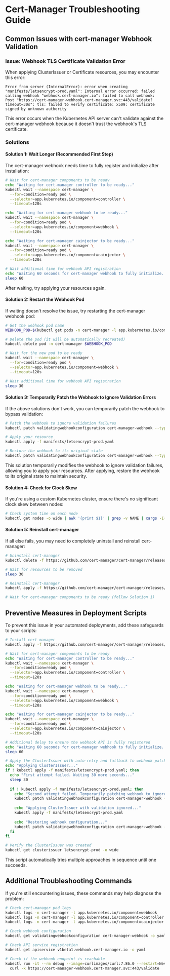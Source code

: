 # Cert-Manager Troubleshooting Guide

## Common Issues with cert-manager Webhook Validation

### Issue: Webhook TLS Certificate Validation Error

When applying ClusterIssuer or Certificate resources, you may encounter this error:

```
Error from server (InternalError): error when creating "manifests/letsencrypt-prod.yaml": Internal error occurred: failed calling webhook "webhook.cert-manager.io": failed to call webhook: Post "https://cert-manager-webhook.cert-manager.svc:443/validate?timeout=30s": tls: failed to verify certificate: x509: certificate signed by unknown authority
```

This error occurs when the Kubernetes API server can't validate against the cert-manager webhook because it doesn't trust the webhook's TLS certificate.

### Solutions

#### Solution 1: Wait Longer (Recommended First Step)

The cert-manager webhook needs time to fully register and initialize after installation:

```bash
# Wait for cert-manager components to be ready
echo "Waiting for cert-manager controller to be ready..."
kubectl wait --namespace cert-manager \
  --for=condition=ready pod \
  --selector=app.kubernetes.io/component=controller \
  --timeout=120s

echo "Waiting for cert-manager webhook to be ready..."
kubectl wait --namespace cert-manager \
  --for=condition=ready pod \
  --selector=app.kubernetes.io/component=webhook \
  --timeout=120s

echo "Waiting for cert-manager cainjector to be ready..."
kubectl wait --namespace cert-manager \
  --for=condition=ready pod \
  --selector=app.kubernetes.io/component=cainjector \
  --timeout=120s

# Wait additional time for webhook API registration
echo "Waiting 60 seconds for cert-manager webhook to fully initialize..."
sleep 60
```

After waiting, try applying your resources again.

#### Solution 2: Restart the Webhook Pod

If waiting doesn't resolve the issue, try restarting the cert-manager webhook pod:

```bash
# Get the webhook pod name
WEBHOOK_POD=$(kubectl get pods -n cert-manager -l app.kubernetes.io/component=webhook -o jsonpath='{.items[0].metadata.name}')

# Delete the pod (it will be automatically recreated)
kubectl delete pod -n cert-manager $WEBHOOK_POD

# Wait for the new pod to be ready
kubectl wait --namespace cert-manager \
  --for=condition=ready pod \
  --selector=app.kubernetes.io/component=webhook \
  --timeout=120s

# Wait additional time for webhook API registration
sleep 30
```

#### Solution 3: Temporarily Patch the Webhook to Ignore Validation Errors

If the above solutions don't work, you can temporarily patch the webhook to bypass validation:

```bash
# Patch the webhook to ignore validation failures
kubectl patch validatingwebhookconfiguration cert-manager-webhook --type='json' -p='[{"op": "replace", "path": "/webhooks/0/failurePolicy", "value": "Ignore"}]'

# Apply your resource
kubectl apply -f manifests/letsencrypt-prod.yaml

# Restore the webhook to its original state
kubectl patch validatingwebhookconfiguration cert-manager-webhook --type='json' -p='[{"op": "replace", "path": "/webhooks/0/failurePolicy", "value": "Fail"}]'
```

This solution temporarily modifies the webhook to ignore validation failures, allowing you to apply your resources. After applying, restore the webhook to its original state to maintain security.

#### Solution 4: Check for Clock Skew

If you're using a custom Kubernetes cluster, ensure there's no significant clock skew between nodes:

```bash
# Check system time on each node
kubectl get nodes -o wide | awk '{print $1}' | grep -v NAME | xargs -I{} kubectl debug {} -it --image=ubuntu -- date
```

#### Solution 5: Reinstall cert-manager

If all else fails, you may need to completely uninstall and reinstall cert-manager:

```bash
# Uninstall cert-manager
kubectl delete -f https://github.com/cert-manager/cert-manager/releases/download/v1.12.0/cert-manager.yaml

# Wait for resources to be removed
sleep 30

# Reinstall cert-manager
kubectl apply -f https://github.com/cert-manager/cert-manager/releases/download/v1.12.0/cert-manager.yaml

# Wait for cert-manager components to be ready (follow Solution 1)
```

## Preventive Measures in Deployment Scripts

To prevent this issue in your automated deployments, add these safeguards to your scripts:

```bash
# Install cert-manager
kubectl apply -f https://github.com/cert-manager/cert-manager/releases/download/v1.12.0/cert-manager.yaml

# Wait for cert-manager components to be ready
echo "Waiting for cert-manager controller to be ready..."
kubectl wait --namespace cert-manager \
  --for=condition=ready pod \
  --selector=app.kubernetes.io/component=controller \
  --timeout=120s

echo "Waiting for cert-manager webhook to be ready..."
kubectl wait --namespace cert-manager \
  --for=condition=ready pod \
  --selector=app.kubernetes.io/component=webhook \
  --timeout=120s

echo "Waiting for cert-manager cainjector to be ready..."
kubectl wait --namespace cert-manager \
  --for=condition=ready pod \
  --selector=app.kubernetes.io/component=cainjector \
  --timeout=120s

# Additional delay to ensure the webhook API is fully registered
echo "Waiting 60 seconds for cert-manager webhook to fully initialize..."
sleep 60

# Apply the ClusterIssuer with auto-retry and fallback to webhook patching
echo "Applying ClusterIssuer..."
if ! kubectl apply -f manifests/letsencrypt-prod.yaml; then
  echo "First attempt failed. Waiting 30 more seconds..."
  sleep 30
  
  if ! kubectl apply -f manifests/letsencrypt-prod.yaml; then
    echo "Second attempt failed. Temporarily patching webhook to ignore validation errors..."
    kubectl patch validatingwebhookconfiguration cert-manager-webhook --type='json' -p='[{"op": "replace", "path": "/webhooks/0/failurePolicy", "value": "Ignore"}]'
    
    echo "Applying ClusterIssuer with validation ignored..."
    kubectl apply -f manifests/letsencrypt-prod.yaml
    
    echo "Restoring webhook configuration..."
    kubectl patch validatingwebhookconfiguration cert-manager-webhook --type='json' -p='[{"op": "replace", "path": "/webhooks/0/failurePolicy", "value": "Fail"}]'
  fi
fi

# Verify the ClusterIssuer was created
kubectl get clusterissuer letsencrypt-prod -o wide
```

This script automatically tries multiple approaches in sequence until one succeeds.

## Additional Troubleshooting Commands

If you're still encountering issues, these commands may help diagnose the problem:

```bash
# Check cert-manager pod logs
kubectl logs -n cert-manager -l app.kubernetes.io/component=webhook
kubectl logs -n cert-manager -l app.kubernetes.io/component=controller
kubectl logs -n cert-manager -l app.kubernetes.io/component=cainjector

# Check webhook configuration
kubectl get validatingwebhookconfiguration cert-manager-webhook -o yaml

# Check API service registration
kubectl get apiservice v1beta1.webhook.cert-manager.io -o yaml

# Check if the webhook endpoint is reachable
kubectl run -it --rm debug --image=curlimages/curl:7.86.0 --restart=Never -- \
  curl -k https://cert-manager-webhook.cert-manager.svc:443/validate
```